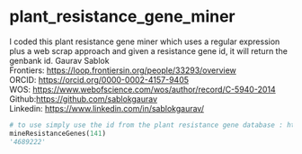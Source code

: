 # plant_resistance_gene_miner
I coded this plant resistance gene miner which uses a regular expression plus a web scrap approach and given a resistance gene id, it will return the genbank id.
Gaurav Sablok \
Frontiers: https://loop.frontiersin.org/people/33293/overview \
ORCID: https://orcid.org/0000-0002-4157-9405 \
WOS: https://www.webofscience.com/wos/author/record/C-5940-2014 \
Github:https://github.com/sablokgaurav \
Linkedin: https://www.linkedin.com/in/sablokgaurav/ 

```python
# to use simply use the id from the plant resistance gene database : http://www.prgdb.org/prgdb/ with the PRGDB, just the number
mineResistanceGenes(141)
'4689222'
```
